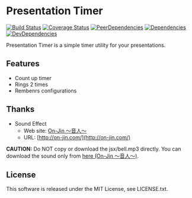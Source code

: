 # Presentation Timer
[![Build Status](https://img.shields.io/travis/ukatama/presentation-timer/master.svg?style=flat-square)](https://travis-ci.org/ukatama/presentation-timer)
[![Coverage Status](https://img.shields.io/coveralls/ukatama/presentation-timer.svg?style=flat-square)](https://coveralls.io/github/ukatama/presentation-timer)
[![PeerDependencies](https://img.shields.io/david/peer/ukatama/presentation-timer.svg?style=flat-square)](https://david-dm.org/ukatama/presentation-timer#info=peerDependencies&view=list)
[![Dependencies](https://img.shields.io/david/ukatama/presentation-timer.svg?style=flat-square)](https://david-dm.org/ukatama/presentation-timer)
[![DevDependencies](https://img.shields.io/david/dev/ukatama/presentation-timer.svg?style=flat-square)](https://david-dm.org/ukatama/presentation-timer#info=devDependencies&view=list)

Presentation Timer is a simple timer utility for your presentations.

## Features
* Count up timer
* Rings 2 times
* Rembenrs configurations

## Thanks
* Sound Effect
    * Web site: [On-Jin ～音人～](http://on-jin.com/)
	* URL: [http://on-jin.com/](http://on-jin.com/)

**CAUTION:**
Do NOT copy or download the jsx/bell.mp3 directly.
You can download the sound only from [here (On-Jin ～音人～)](http://on-jin.com/).

## License
This software is released under the MIT License, see LICENSE.txt.

